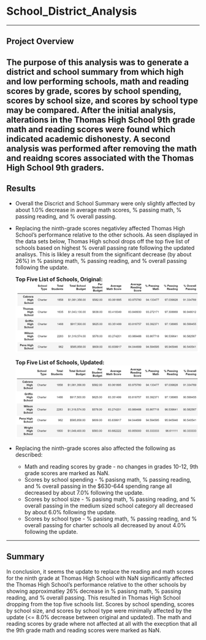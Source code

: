 # **School_District_Analysis**
---
## Project Overview
The purpose of this analysis was to generate a district and school summary from which high and low performing schools, math and reading scores by grade, scores by school spending, scores by school size, and scores by school type may be compared. After the initial analysis, alterations in the Thomas High School 9th grade math and reading scores were found which indicated academic dishonesty. A second analysis was performed after removing the math and reaidng scores associated with the Thomas High School 9th graders.
---
## Results
- Overall the Discrict and School Summary were only slightly affected by about 1.0% decrease in average math scores, % passing math, % passing reading, and % overall passing. 
- Replacing the ninth-grade scores negativley affected Thomas High School’s performance relative to the other schools. As seen displayed in the data sets below, Thomas High school drops off the top five list of schools based on highest % overall passing rate following the updated analisys. This is likley a result from the significant decrease (by about 26%) in % pasisng math, % passing reading, and % overall passing following the update.
    
    **Top Five List of Schools, Original:**
    ![picture alt](https://github.com/ChristinaGalley/School_District_Analysis/blob/main/Resources/top_five_schools_original.PNG)
    
    **Top Five List of Schools, Updated:**
    ![picture alt](https://github.com/ChristinaGalley/School_District_Analysis/blob/main/Resources/Top_five_schools_updated.PNG)

- Replacing the ninth-grade scores also affected the following as described:
     - Math and reading scores by grade - no changes in grades 10-12, 9th grade scores are marked as NaN.
     - Scores by school spending - % pasisng math, % passing reading, and % overall passing in the $630-644 spending range all decreased by about 7.0% following the update.
     - Scores by school size - % pasisng math, % passing reading, and % overall passing in the medium sized school category all decreased by about 6.0% following the update.
     - Scores by school type - % pasisng math, % passing reading, and % overall passing for charter schools all decreased by anout 4.0% following the update.
---
## Summary
In conclusion, it seems the update to replace the reading and math scores for the ninth grade at Thomas High School with NaN significantly affected the Thomas High School’s performance relative to the other schools by showing approximatley 26% decrease in % pasisng math, % passing reading, and % overall passing. This resulted in Thomas High School dropping from the top five schools list. Scores by school spending, scores by school size, and scores by school type were minimally affected by the update (<= 8.0% decrease between original and updated). The math and reading scores by grade where not affected at all with the execption that all the 9th grade math and reading scores were marked as NaN.
